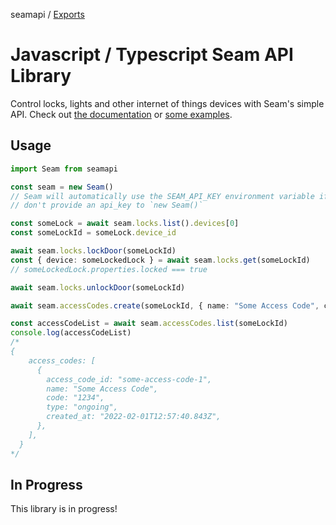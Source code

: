seamapi / [Exports](modules.md)

# Javascript / Typescript Seam API Library

Control locks, lights and other internet of things devices with Seam's simple API. Check out [the documentation](./docs/modules.md) or [some examples](./examples).

## Usage

```ts
import Seam from seamapi

const seam = new Seam()
// Seam will automatically use the SEAM_API_KEY environment variable if you
// don't provide an api_key to `new Seam()`

const someLock = await seam.locks.list().devices[0]
const someLockId = someLock.device_id

await seam.locks.lockDoor(someLockId)
const { device: someLockedLock } = await seam.locks.get(someLockId)
// someLockedLock.properties.locked === true

await seam.locks.unlockDoor(someLockId)

await seam.accessCodes.create(someLockId, { name: "Some Access Code", code: "1234" })

const accessCodeList = await seam.accessCodes.list(someLockId)
console.log(accessCodeList)
/*
{
    access_codes: [
      {
        access_code_id: "some-access-code-1",
        name: "Some Access Code",
        code: "1234",
        type: "ongoing",
        created_at: "2022-02-01T12:57:40.843Z",
      },
    ],
  }
*/
```

## In Progress

This library is in progress!
